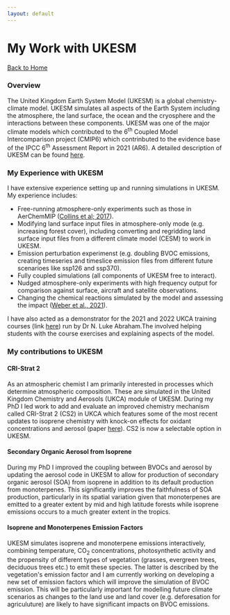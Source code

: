 ```yaml
---
layout: default
---
```


# My Work with UKESM

[Back to Home](./)

### Overview
The United Kingdom Earth System Model (UKESM) is a global chemistry-climate model. UKESM simulates all aspects of the Earth System including the atmosphere, the land surface, the ocean and the cryosphere and the interactions between these components. UKESM was one of the major climate models which contributed to the 6<sup>th</sup> Coupled Model Intercomparison project (CMIP6) which contrinbuted to the evidence base of the IPCC 6<sup>th</sup> Assessment Report in 2021 (AR6). A detailed description of UKESM can be found [here](https://agupubs.onlinelibrary.wiley.com/doi/full/10.1029/2019MS001739). 

### My Experience with UKESM

I have extensive experience setting up and running simulations in UKESM. My experience includes:

- Free-running atmosphere-only experiments such as those in AerChemMIP ([Collins et al; 2017](https://gmd.copernicus.org/articles/10/585/2017/)). 
- Modifying land surface input files in atmosphere-only mode (e.g. increasing forest cover), including converting and regridding land surface input files from a different climate model (CESM) to work in UKESM.
- Emission perturbation experimenst (e.g. doubling BVOC emissions, creating timeseries and timeslice emission files from different future scenarioes like ssp126 and ssp370).
- Fully coupled simulations (all components of UKESM free to interact).  
- Nudged atmosphere-only experiments with high frequency output for comparison against surface, aircraft and satellite observations.
- Changing the chemical reactions simulated by the model and assessing the impact ([Weber et al., 2021](https://gmd.copernicus.org/articles/14/5239/2021/)). 

I have also acted as a demonstrator for the 2021 and 2022 UKCA training courses (link [here](https://www.ukca.ac.uk/wiki/index.php/UKCA_Chemistry_and_Aerosol_Tutorials_at_vn11.8)) run by Dr N. Luke Abraham.The involved helping students with the course exercises and explaining aspects of the model.  


### My contributions to UKESM

#### CRI-Strat 2
As an atmospheric chemist I am primarily interested in processes which determine atmospheric composition. These are simulated in the United Kingdom Chemistry and Aerosols (UKCA) module of UKESM. During my PhD I led work to add and evaluate an improved chemistry mechanism called CRI-Strat 2 (CS2) in UKCA which features some of the most recent updates to isoprene chemistry with knock-on effects for oxidant concentrations and aerosol (paper [here](https://gmd.copernicus.org/articles/14/5239/2021/)). CS2 is now a selectable option in UKESM. 

#### Secondary Organic Aerosol from Isoprene
During my PhD I improved the coupling between BVOCs and aerosol by updating the aerosol code in UKESM to allow for production of secondary organic aerosol (SOA) from isoprene in addition to its default production from monoterpenes. This significantly improves the faithfulness of SOA production, particularly in its spatial variation given that monoterpenes are emitted to a greater extent by mid and high latitude forests while isoprene emissions occurs to a much greater extent in the tropics.

#### Isoprene and Monoterpenes Emission Factors 
UKESM simulates isoprene and monoterpene emissions interactively, combining temperature, CO<sub>2</sub> concentrations, photosynthetic activity and the propensity of different types of  vegetation (grasses, evergreen trees, deciduous trees etc.) to emit these species. The latter is described by the vegetation's emission factor and I am currently working on developing a new set of emission factors which will improve the simulation of BVOC emission. This will be particularly important for modelling future climate scenarios as changes to the land use and land cover (e.g. deforesation for agriculuture) are likely to have significant impacts on BVOC emissions.
